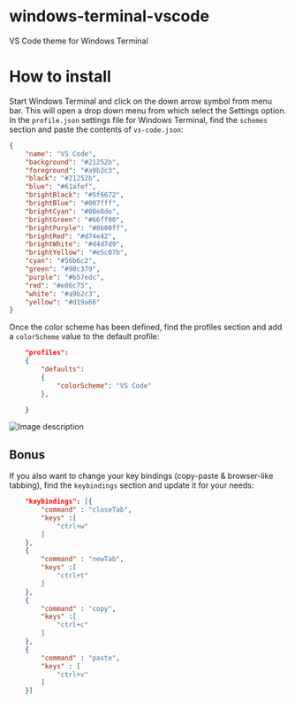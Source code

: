 # windows-terminal-vscode
VS Code theme for Windows Terminal

# How to install

Start Windows Terminal and click on the down arrow symbol from menu bar. This will open a drop down menu from which select the Settings option. In the `profile.json` settings file for Windows Terminal, find the `schemes` section and paste the contents of `vs-code.json`:

```json
{
    "name": "VS Code",
    "background": "#21252b",
    "foreground": "#a9b2c3",
    "black": "#21252b",
    "blue": "#61afef",
    "brightBlack": "#5f6672",
    "brightBlue": "#007fff",
    "brightCyan": "#08e8de",
    "brightGreen": "#66ff00",
    "brightPurple": "#8b00ff",
    "brightRed": "#d74e42",
    "brightWhite": "#d4d7d9",
    "brightYellow": "#e5c07b",
    "cyan": "#56b6c2",
    "green": "#98c379",
    "purple": "#b57edc",
    "red": "#e06c75",
    "white": "#a9b2c3",
    "yellow": "#d19a66"
}
```

Once the color scheme has been defined, find the profiles section and add a `colorScheme` value to the default profile:

```json
    "profiles":
    {
        "defaults":
        {
            "colorScheme": "VS Code"
        },

    }
```

![Image description](https://github.com/cristipufu/windows-terminal-vscode-theme/blob/master/windows-terminal-vs-code-theme.JPG)

## Bonus

If you also want to change your key bindings (copy-paste & browser-like tabbing), find the `keybindings` section and update it for your needs:

```json
    "keybindings": [{
        "command" : "closeTab",
        "keys" :[
            "ctrl+w"
        ]
    },
    {
        "command" : "newTab",
        "keys" :[
            "ctrl+t"
        ]
    },
    {
        "command" : "copy",
        "keys" :[
            "ctrl+c"
        ]
    },
    {
        "command" : "paste",
        "keys" : [
            "ctrl+v"
        ]
    }]
```


